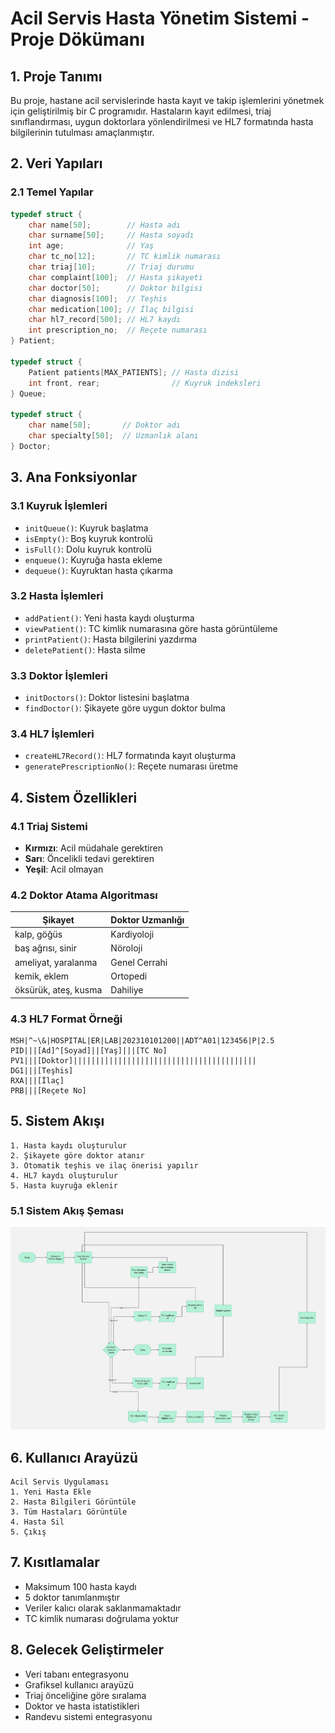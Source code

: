 # Acil Servis Hasta Yönetim Sistemi - Proje Dökümanı

## 1. Proje Tanımı

Bu proje, hastane acil servislerinde hasta kayıt ve takip işlemlerini yönetmek için geliştirilmiş bir C programıdır. Hastaların kayıt edilmesi, triaj sınıflandırması, uygun doktorlara yönlendirilmesi ve HL7 formatında hasta bilgilerinin tutulması amaçlanmıştır.

## 2. Veri Yapıları

### 2.1 Temel Yapılar

```c
typedef struct {
    char name[50];        // Hasta adı
    char surname[50];     // Hasta soyadı
    int age;              // Yaş
    char tc_no[12];       // TC kimlik numarası
    char triaj[10];       // Triaj durumu
    char complaint[100];  // Hasta şikayeti
    char doctor[50];      // Doktor bilgisi
    char diagnosis[100];  // Teşhis
    char medication[100]; // İlaç bilgisi
    char hl7_record[500]; // HL7 kaydı
    int prescription_no;  // Reçete numarası
} Patient;

typedef struct {
    Patient patients[MAX_PATIENTS]; // Hasta dizisi
    int front, rear;                // Kuyruk indeksleri
} Queue;

typedef struct {
    char name[50];       // Doktor adı
    char specialty[50];  // Uzmanlık alanı
} Doctor;
```

## 3. Ana Fonksiyonlar

### 3.1 Kuyruk İşlemleri
- `initQueue()`: Kuyruk başlatma
- `isEmpty()`: Boş kuyruk kontrolü
- `isFull()`: Dolu kuyruk kontrolü
- `enqueue()`: Kuyruğa hasta ekleme
- `dequeue()`: Kuyruktan hasta çıkarma

### 3.2 Hasta İşlemleri
- `addPatient()`: Yeni hasta kaydı oluşturma
- `viewPatient()`: TC kimlik numarasına göre hasta görüntüleme
- `printPatient()`: Hasta bilgilerini yazdırma
- `deletePatient()`: Hasta silme

### 3.3 Doktor İşlemleri
- `initDoctors()`: Doktor listesini başlatma
- `findDoctor()`: Şikayete göre uygun doktor bulma

### 3.4 HL7 İşlemleri
- `createHL7Record()`: HL7 formatında kayıt oluşturma
- `generatePrescriptionNo()`: Reçete numarası üretme

## 4. Sistem Özellikleri

### 4.1 Triaj Sistemi
- **Kırmızı**: Acil müdahale gerektiren
- **Sarı**: Öncelikli tedavi gerektiren
- **Yeşil**: Acil olmayan

### 4.2 Doktor Atama Algoritması

| Şikayet | Doktor Uzmanlığı |
|---------|------------------|
| kalp, göğüs | Kardiyoloji |
| baş ağrısı, sinir | Nöroloji |
| ameliyat, yaralanma | Genel Cerrahi |
| kemik, eklem | Ortopedi |
| öksürük, ateş, kusma | Dahiliye |

### 4.3 HL7 Format Örneği

```
MSH|^~\&|HOSPITAL|ER|LAB|202310101200||ADT^A01|123456|P|2.5
PID|||[Ad]^[Soyad]||[Yaş]|||[TC No]
PV1|||[Doktor]|||||||||||||||||||||||||||||||||||||||||
DG1|||[Teşhis]
RXA|||[İlaç]
PRB|||[Reçete No]
```

## 5. Sistem Akışı
```
1. Hasta kaydı oluşturulur
2. Şikayete göre doktor atanır
3. Otomatik teşhis ve ilaç önerisi yapılır
4. HL7 kaydı oluşturulur
5. Hasta kuyruğa eklenir
```
### 5.1 Sistem Akış Şeması
![Sistem Akış Şeması](Project-Document/Flowchart.jpg)

## 6. Kullanıcı Arayüzü

```
Acil Servis Uygulaması
1. Yeni Hasta Ekle
2. Hasta Bilgileri Görüntüle
3. Tüm Hastaları Görüntüle
4. Hasta Sil
5. Çıkış
```

## 7. Kısıtlamalar

- Maksimum 100 hasta kaydı
- 5 doktor tanımlanmıştır
- Veriler kalıcı olarak saklanmamaktadır
- TC kimlik numarası doğrulama yoktur

## 8. Gelecek Geliştirmeler

- Veri tabanı entegrasyonu
- Grafiksel kullanıcı arayüzü
- Triaj önceliğine göre sıralama
- Doktor ve hasta istatistikleri
- Randevu sistemi entegrasyonu
